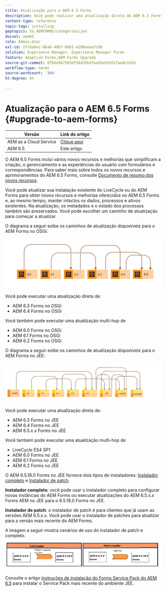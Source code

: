 ```yaml
---
title: Atualização para o AEM 6.5 Forms
description: Você pode realizar uma atualização direta do AEM 6.3 Forms e do AEM 6.4 Forms para o AEM 6.5 Forms.
content-type: reference
topic-tags: installing
geptopics: SG_AEMFORMS/categories/jee
docset: aem65
role: Admin,User
exl-id: 2fc8abec-8ba6-40b7-bbb1-4288eeea7c86
solution: Experience Manager, Experience Manager Forms
feature: Adaptive Forms,AEM Forms Upgrade
source-git-commit: d7b9e947503df58435b3fee85a92d51fae8c1d2d
workflow-type: tm+mt
source-wordcount: '364'
ht-degree: 6%

---
```


# Atualização para o AEM 6.5 Forms {#upgrade-to-aem-forms}

| Versão | Link do artigo |
| -------- | ---------------------------- |
| AEM as a Cloud Service | [Clique aqui](https://experienceleague.adobe.com/docs/experience-manager-cloud-service/content/forms/setup-configure-migrate/migrate-to-forms-as-a-cloud-service.html?lang=pt-BR) |
| AEM 6.5 | Este artigo |


O AEM 6.5 Forms inclui vários novos recursos e melhorias que simplificam a criação, o gerenciamento e as experiências do usuário com formulários e correspondências. Para saber mais sobre todos os novos recursos e aprimoramentos do AEM 6.5 Forms, consulte [Documento de resumo dos novos recursos](../../forms/using/whats-new.md).

Você pode atualizar sua instalação existente do LiveCycle ou do AEM Forms para obter novos recursos e melhorias oferecidos no AEM 6.5 Forms e, ao mesmo tempo, manter intactos os dados, processos e ativos existentes. Na atualização, os metadados e o estado dos processos também são preservados. Você pode escolher um caminho de atualização para começar a atualizar.

O diagrama a seguir exibe os caminhos de atualização disponíveis para o AEM Forms no OSGi:

![Fluxo de atualização do OSGi](do-not-localize/osgi-upgrade-path.png)

Você pode executar uma atualização direta de:

* AEM 6.3 Forms no OSGi
* AEM 6.4 Forms no OSGi

Você também pode executar uma atualização multi-hop de

* AEM 6.0 Forms no OSGi
* AEM 6.1 Forms no OSGi
* AEM 6.2 Forms no OSGi

O diagrama a seguir exibe os caminhos de atualização disponíveis para o AEM Forms no JEE:

![Atualização do JEE 6.5](do-not-localize/jee-upgrade-6-5.png)


Você pode executar uma atualização direta de:

* AEM 6.3 Forms no JEE
* AEM 6.4 Forms no JEE
* AEM 6.5.x.x Forms no JEE

Você também pode executar uma atualização multi-hop de

* LiveCycle ES4 SP1
* AEM 6.0 Forms no JEE
* AEM 6.1 Forms no JEE
* AEM 6.2 Forms no JEE

O AEM 6.5.18.0 Forms no JEE fornece dois tipos de instaladores: [Instalador completo](https://experienceleague.adobe.com/docs/experience-manager-release-information/aem-release-updates/forms-updates/aem-forms-releases.html?lang=pt-BR) e [Instalador de patch](https://experienceleague.adobe.com/docs/experience-manager-release-information/aem-release-updates/forms-updates/aem-forms-releases.html?lang=pt-BR).

**Instalador completo**: você pode usar o instalador completo para configurar novas instâncias do AEM Forms ou executar atualizações do AEM 6.5.x.x Forms AEM no JEE para o 6.5.18.0 Forms no JEE.

**Instalador de patch**: o instalador de patch é para clientes que já usam as versões AEM 6.5.x.x. Você pode usar o instalador de patches para atualizar para a versão mais recente do AEM Forms.

A imagem a seguir mostra cenários de uso do instalador de patch e completo.

![Instalador Completo e Instalador de Patch](/help/forms/using/assets/full-and-patch-installer.png)

Consulte o artigo [Instruções de instalação do Forms Service Pack do AEM 6.5](https://experienceleague.adobe.com/docs/experience-manager-65/release-notes/aem-forms-current-service-pack-installation-instructions.html?lang=pt-BR) para instalar o Service Pack mais recente do ambiente JEE.

<!--
[Work in Progress]

Migration involves moving only assets (PDF, XDP, images, adaptive forms, correspondence management assets) from one server to another - processes (LCA), settings, configurations, and a few other pieces of metadata are not migrated. Perform the following steps to migrate to AEM 6.3 Forms:

1. Set up a fresh environment of [AEM 6.3 Forms](https://adobe.com/go/learn_aemforms_documentation_63).
1. Move XDP or other compatible assets to the freshly set instance. For detailed instructions, see [Importing and exporting assets to AEM Forms](../../forms/using/import-export-forms-templates.md). [
   ](../../forms/using/import-export-forms-templates.md)
1. Build the required services, if any.

   For example, if you are using AEM Forms on JEE Document Services, changes are required in the code to use document services available in AEM Forms on OSGi.

1. Perform post-installation activities:

    * **Run Migration Utility**

      The migration utility makes the adaptive forms and correspondence management assets of earlier versions compatible with AEM 6.3 forms. You can download the utility from AEM Software Distribution. For step-by-step information to configure and use the migration utility, see [migration utility](../../forms/using/migration-utility.md) documentation.

    * **Reconfigure Adobe Sign**

      If you had Adobe Sign configured in the previous version of AEM Forms, then reconfigure Adobe Sign from AEM Cloud services. For more details, see [Integrate Adobe Sign with AEM Forms](../../forms/using/adobe-sign-integration-adaptive-forms.md).

      Moreover, AEM 6.3 Forms release has introduced many new Adobe Sign features. For step-by-step information to use Adobe Sign, see [Using Adobe Sign in an adaptive form](../../forms/using/working-with-adobe-sign.md).

    * **Reconfigure analytics and reports**

      In AEM 6.3 Forms, traffic variable for source and success event for impression are not available. So, when you upgrade to AEM 6.3 Forms, AEM Forms stops sending data to Adobe Analytics server and analytics reports for adaptive forms are not available. Moreover, AEM 6.3 Forms introduces traffic variable for the version of form analytics and success event for the amount of time spent on a field. So, reconfigure analytics and reports for your AEM Forms environment. For detailed steps, see [Configuring analytics and reports](../../forms/using/configure-analytics-forms-documents.md).

      Methods to calculate average fill time for forms and average read time for have changed. So, when you upgrade to AEM 6.3 forms, older data (data from previous AEM Forms release) for these metrics is available only in Adobe Analytics. It is not visible in AEM Forms analytics reports. For these metrics, AEM Forms analytics reports display data which is captured after performing the upgrade.
      
      -->


